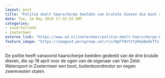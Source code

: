 ```yaml
---
layout: post
title: "Politie deelt haarscherpe beelden van brutale dieven die boot stelen voor ogen eigenaar"
date: Tue, 14 May 2019 17:35:33 GMT
categories: 
- zuid-holland 
- zoetermeer 
externe_link: "https://www.ad.nl/zoetermeer/politie-deelt-haarscherpe-beelden-van-brutale-dieven-die-boot-stelen-voor-ogen-eigenaar~a05f8114/"
feature_image: "https://images4.persgroep.net/rcs/WpFfQVttYyRdaQwGkTfulO370hs/diocontent/148368879/_fitwidth/400/?appId=21791a8992982cd8da851550a453bd7f&quality=0.7"
---
```


De politie heeft vanavond haarscherpe beelden gedeeld van de drie brutale dieven, die op 18 april voor de ogen van de eigenaar van Van Zelst Watersport in Zoetermeer een boot, buitenboordmotor en negen zwemvesten stalen.
